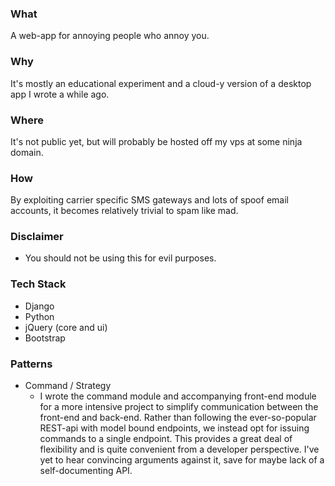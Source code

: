 ### What
A web-app for annoying people who annoy you.

### Why
It's mostly an educational experiment and a cloud-y version of a desktop app I wrote a while ago.

### Where
It's not public yet, but will probably be hosted off my vps at some ninja domain.

### How
By exploiting carrier specific SMS gateways and lots of spoof email accounts, it becomes relatively trivial to spam like mad.

### Disclaimer
- You should not be using this for evil purposes.

### Tech Stack
- Django
- Python
- jQuery (core and ui)
- Bootstrap

### Patterns
- Command / Strategy
  - I wrote the command module and accompanying front-end module 
    for a more intensive project to simplify communication between 
    the front-end and back-end. Rather than following the ever-so-popular 
    REST-api with model bound endpoints, we instead opt for issuing 
    commands to a single endpoint. This provides a great deal of 
    flexibility and is quite convenient from a developer perspective.
    I've yet to hear convincing arguments against it, save for maybe 
    lack of a self-documenting API.

